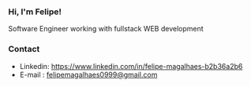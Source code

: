 ###  Hi, I'm Felipe! 
Software Engineer working with fullstack WEB development

### Contact
 - Linkedin: https://www.linkedin.com/in/felipe-magalhaes-b2b36a2b6
 - E-mail : felipemagalhaes0999@gmail.com
